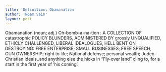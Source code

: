 ```yaml
---
title: 'Definition: Obamanation'
author: 'Noam Sain'
layout: post
---
```


Obamanation (noun; adj.) Oh-bomb-a-na-tion : A COLLECTION OF catastrophic POLICY BLUNDERS, ADMINISTERED BY grossly UNQUALIFIED, ETHICLY CHALLENGED, LIBERAL IDEALOGUES, HELL BENT ON DESTROYING: FREE ENTERPRISE; SMALL BUSINESSES; FREE SPEECH; GUN OWNERSHIP; right to life; National defense; personal wealth; Judeo-Christian ideals..and anything else the hicks in “Fly-over land” cling to, for a start in the first year of ‘his coming’.